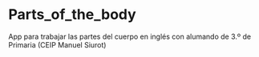 # Parts_of_the_body
App para trabajar las partes del cuerpo en inglés con alumando de 3.º de Primaria (CEIP Manuel Siurot)

